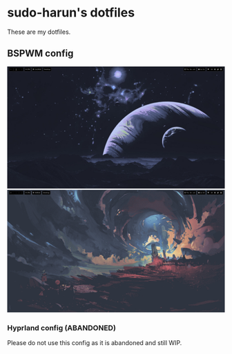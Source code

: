 <h1>sudo-harun's dotfiles</h1>

These are my dotfiles.

<h2>BSPWM config</h2>
<div align="center">
  <img src="./assets/screenshot1.png" alt="bspwm screenshot 1">
  <img src="./assets/screenshot2.png" alt="bspwm screenshot 2">
</div>

<h3>Hyprland config (ABANDONED)</h3>
Please do not use this config as it is abandoned and still WIP.
